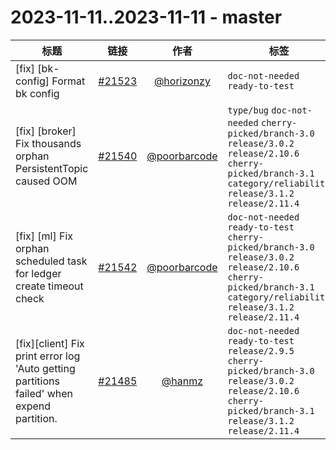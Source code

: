 # 2023-11-11..2023-11-11 - master
| 标题 | 链接 | 作者 | 标签 |
| - | :--: | :--: | - |
| [fix] [bk-config] Format bk config | [#21523](https://github.com/apache/pulsar/pull/21523) | [@horizonzy](https://github.com/horizonzy) | `doc-not-needed` `ready-to-test`  | 
| [fix] [broker] Fix thousands orphan PersistentTopic caused OOM | [#21540](https://github.com/apache/pulsar/pull/21540) | [@poorbarcode](https://github.com/poorbarcode) | `type/bug` `doc-not-needed` `cherry-picked/branch-3.0` `release/3.0.2` `release/2.10.6` `cherry-picked/branch-3.1` `category/reliability` `release/3.1.2` `release/2.11.4`  | 
| [fix] [ml] Fix orphan scheduled task for ledger create timeout check | [#21542](https://github.com/apache/pulsar/pull/21542) | [@poorbarcode](https://github.com/poorbarcode) | `doc-not-needed` `ready-to-test` `cherry-picked/branch-3.0` `release/3.0.2` `release/2.10.6` `cherry-picked/branch-3.1` `category/reliability` `release/3.1.2` `release/2.11.4`  | 
| [fix][client] Fix print error log 'Auto getting partitions failed' when expend partition. | [#21485](https://github.com/apache/pulsar/pull/21485) | [@hanmz](https://github.com/hanmz) | `doc-not-needed` `ready-to-test` `release/2.9.5` `cherry-picked/branch-3.0` `release/3.0.2` `release/2.10.6` `cherry-picked/branch-3.1` `release/3.1.2` `release/2.11.4`  | 
